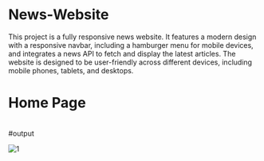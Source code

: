 # News-Website
This project is a fully responsive news website. It features a modern design with a responsive navbar, including a hamburger menu for mobile devices, and integrates a news API to fetch and display the latest articles. The website is designed to be user-friendly across different devices, including mobile phones, tablets, and desktops.

<H1>Home Page</H1>
<br>
#output

![1](https://github.com/user-attachments/assets/34d7b479-bf00-4098-9cbc-3b35631398a9)

